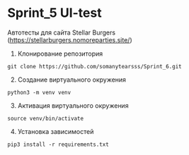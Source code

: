 # Sprint_5 UI-test

Автотесты для сайта Stellar Burgers (https://stellarburgers.nomoreparties.site/)

<!--Установка-->

1. Клонирование репозитория

```git clone https://github.com/somanytearsss/Sprint_6.git ```

2. Создание виртуального окружения

```python3 -m venv venv```

3. Активация виртуального окружения

```source venv/bin/activate```

4. Установка зависимостей

```pip3 install -r requirements.txt```
